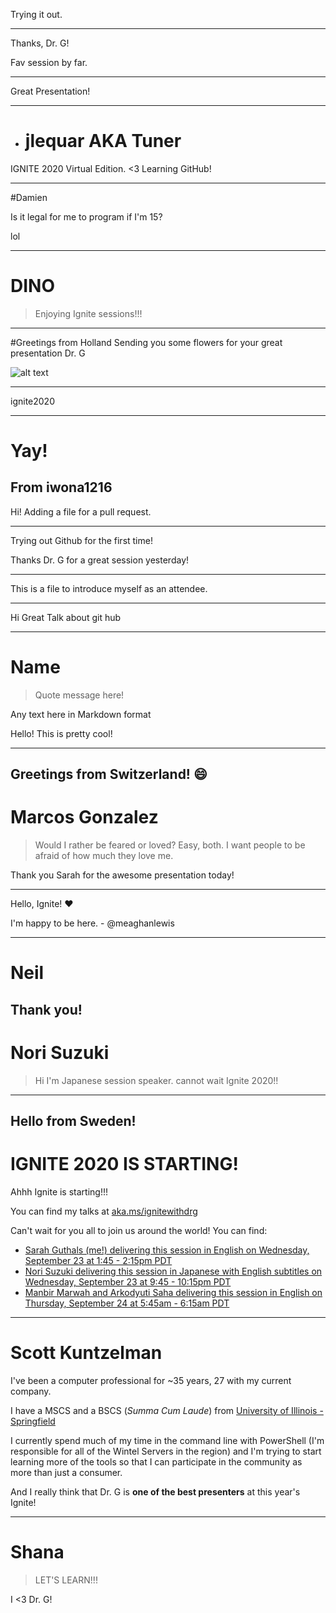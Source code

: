 Trying it out.

---
Thanks, Dr. G!

Fav session by far.

---
Great Presentation!

---
+ # jlequar AKA Tuner

IGNITE 2020 Virtual Edition. <3 Learning GitHub!

---
#Damien

Is it legal for me to program if I'm 15?

lol

---
# DINO

> Enjoying Ignite sessions!!!


---
#Greetings from Holland
Sending you some flowers for your great presentation Dr. G 

![alt text](https://dutchreview.com/wp-content/uploads/tulips-3251607_1920.jpg "Sending you some flowers for your great presentation Dr. G 
")

---
ignite2020

---
# Yay!

From iwona1216
---
Hi!  Adding a file for a pull request.

---
Trying out Github for the first time!

Thanks Dr. G for a great session yesterday!

---
This is a file to introduce myself as an attendee.

---
Hi Great Talk about git hub

---
# Name

> Quote message here!

Any text here in Markdown format

Hello!  This is pretty cool!

---
Greetings from Switzerland! :smile:
---
# Marcos Gonzalez

> Would I rather be feared or loved? Easy, both. I want people to be afraid of how much they love me.

Thank you Sarah for the awesome presentation today!

---
Hello, Ignite! :hearts:

I'm happy to be here. - @meaghanlewis

---
# Neil

Thank you!
---
# Nori Suzuki

> Hi I'm Japanese session speaker. cannot wait Ignite 2020!!

---
Hello from Sweden!
---
# IGNITE 2020 IS STARTING!
Ahhh Ignite is starting!!!

You can find my talks at [aka.ms/ignitewithdrg](https://aka.ms/ignitewithdrg)

Can't wait for you all to join us around the world!
You can find:  
- [Sarah Guthals (me!) delivering this session in English on Wednesday, September 23 at 1:45 - 2:15pm PDT](https://myignite.microsoft.com/sessions/93f49a5f-71f9-4036-afcf-6cdcbb8abf05)  
- [Nori Suzuki delivering this session in Japanese with English subtitles on Wednesday, September 23 at 9:45 - 10:15pm PDT](https://myignite.microsoft.com/sessions/f6b328f7-0b00-44ff-a88b-c06409597783)  
- [Manbir Marwah and Arkodyuti Saha delivering this session in English on Thursday, September 24 at 5:45am - 6:15am PDT](https://myignite.microsoft.com/sessions/970a02b6-6d90-4583-81dd-c23a2a556219)  

---
# Scott Kuntzelman
I've been a computer professional for ~35 years, 27 with my current company.

I have a MSCS and a BSCS (*Summa Cum Laude*) from [University of Illinois - Springfield](https://csc.uis.edu/)

I currently spend much of my time in the command line with PowerShell (I'm responsible for all of the Wintel Servers in the region) and I'm trying to start learning more of the tools so that I can participate in the community as more than just a consumer.

And I really think that Dr. G is **one of the best presenters** at this year's Ignite!

---
# Shana

> LET'S LEARN!!!

I <3 Dr. G!

